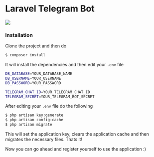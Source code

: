 # Laravel Telegram Bot

<img src="https://github.styleci.io/repos/123873859/shield"/>

### Installation

Clone the project and then do 

```sh
$ composer install
```

It will install the dependencies and then edit your `.env` file

```sh
DB_DATABASE=YOUR_DATABASE_NAME
DB_USERNAME=YOUR_USERNAME
DB_PASSWORD=YOUR_PASSWORD

TELEGRAM_CHAT_ID=YOUR_TELEGRAM_CHAT_ID
TELEGRAM_SECRET=YOUR_TELEGRAM_BOT_SECRET
```

After editing your `.env` file do the following

```sh
$ php artisan key:generate
$ php artisan config:cache
$ php artisan migrate
```

This will set the application key, clears the application cache and then migrates the necessary files. Thats it! 

Now you can go ahead and register yourself to use the application :)
